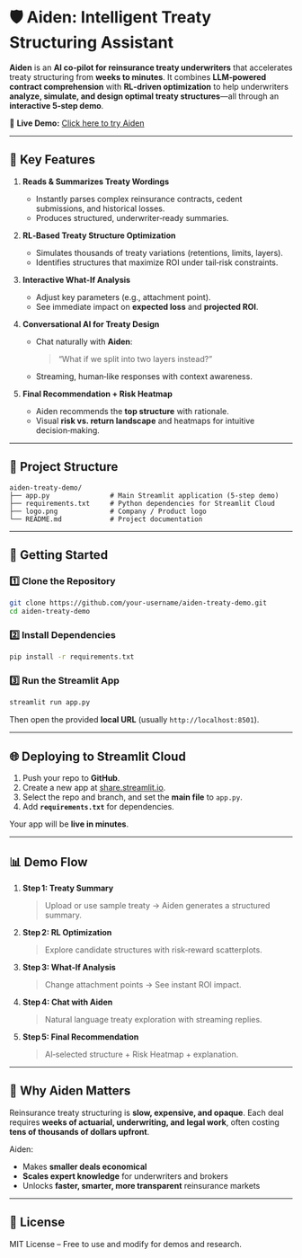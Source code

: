 # 🛡️ Aiden: Intelligent Treaty Structuring Assistant

**Aiden** is an **AI co‑pilot for reinsurance treaty underwriters** that accelerates treaty structuring from **weeks to minutes**.
It combines **LLM‑powered contract comprehension** with **RL‑driven optimization** to help underwriters **analyze, simulate, and design optimal treaty structures**—all through an **interactive 5‑step demo**.

🔗 **Live Demo:** [Click here to try Aiden](https://stellacydong-reinsurance-analytics-transparent-marke-app-w3lwel.streamlit.app)

---

## 🌟 Key Features

1. **Reads & Summarizes Treaty Wordings**

   * Instantly parses complex reinsurance contracts, cedent submissions, and historical losses.
   * Produces structured, underwriter‑ready summaries.

2. **RL‑Based Treaty Structure Optimization**

   * Simulates thousands of treaty variations (retentions, limits, layers).
   * Identifies structures that maximize ROI under tail‑risk constraints.

3. **Interactive What‑If Analysis**

   * Adjust key parameters (e.g., attachment point).
   * See immediate impact on **expected loss** and **projected ROI**.

4. **Conversational AI for Treaty Design**

   * Chat naturally with **Aiden**:

     > “What if we split into two layers instead?”
   * Streaming, human‑like responses with context awareness.

5. **Final Recommendation + Risk Heatmap**

   * Aiden recommends the **top structure** with rationale.
   * Visual **risk vs. return landscape** and heatmaps for intuitive decision‑making.

---

## 📂 Project Structure

```
aiden-treaty-demo/
├── app.py               # Main Streamlit application (5‑step demo)
├── requirements.txt     # Python dependencies for Streamlit Cloud
├── logo.png             # Company / Product logo
└── README.md            # Project documentation
```

---

## 🚀 Getting Started

### 1️⃣ Clone the Repository

```bash
git clone https://github.com/your-username/aiden-treaty-demo.git
cd aiden-treaty-demo
```

### 2️⃣ Install Dependencies

```bash
pip install -r requirements.txt
```

### 3️⃣ Run the Streamlit App

```bash
streamlit run app.py
```

Then open the provided **local URL** (usually `http://localhost:8501`).

---

## 🌐 Deploying to Streamlit Cloud

1. Push your repo to **GitHub**.
2. Create a new app at [share.streamlit.io](https://share.streamlit.io).
3. Select the repo and branch, and set the **main file** to `app.py`.
4. Add **`requirements.txt`** for dependencies.

Your app will be **live in minutes**.

---

## 📊 Demo Flow

1. **Step 1: Treaty Summary**

   > Upload or use sample treaty → Aiden generates a structured summary.
2. **Step 2: RL Optimization**

   > Explore candidate structures with risk‑reward scatterplots.
3. **Step 3: What‑If Analysis**

   > Change attachment points → See instant ROI impact.
4. **Step 4: Chat with Aiden**

   > Natural language treaty exploration with streaming replies.
5. **Step 5: Final Recommendation**

   > AI‑selected structure + Risk Heatmap + explanation.

---

## 🧠 Why Aiden Matters

Reinsurance treaty structuring is **slow, expensive, and opaque**.
Each deal requires **weeks of actuarial, underwriting, and legal work**, often costing **tens of thousands of dollars upfront**.

Aiden:

* Makes **smaller deals economical**
* **Scales expert knowledge** for underwriters and brokers
* Unlocks **faster, smarter, more transparent** reinsurance markets

---

## 📄 License

MIT License – Free to use and modify for demos and research.


